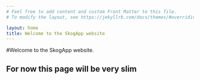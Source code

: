 ```yaml
---
# Feel free to add content and custom Front Matter to this file.
# To modify the layout, see https://jekyllrb.com/docs/themes/#overriding-theme-defaults

layout: home
title: Welcome to the SkogApp website
---
```


#Welcome to the SkogApp website. 

## For now this page will be very slim